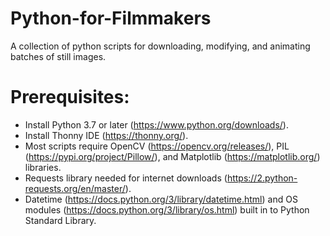# Python-for-Filmmakers
A collection of python scripts for downloading, modifying, and animating batches of still images. 

# Prerequisites:
- Install Python 3.7 or later (https://www.python.org/downloads/).
- Install Thonny IDE (https://thonny.org/).
- Most scripts require OpenCV (https://opencv.org/releases/), PIL (https://pypi.org/project/Pillow/), and Matplotlib (https://matplotlib.org/) libraries.
- Requests library needed for internet downloads (https://2.python-requests.org/en/master/).
- Datetime (https://docs.python.org/3/library/datetime.html) and OS modules (https://docs.python.org/3/library/os.html) built in to Python Standard Library.
